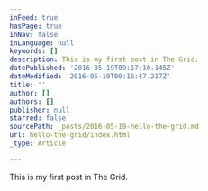 ```yaml
---
inFeed: true
hasPage: true
inNav: false
inLanguage: null
keywords: []
description: This is my first post in The Grid.
datePublished: '2016-05-19T09:17:10.145Z'
dateModified: '2016-05-19T09:16:47.217Z'
title: ''
author: []
authors: []
publisher: null
starred: false
sourcePath: _posts/2016-05-19-hello-the-grid.md
url: hello-the-grid/index.html
_type: Article

---
```

This is my first post in The Grid.